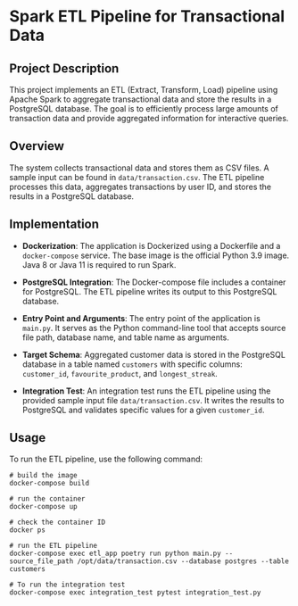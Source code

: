 # Spark ETL Pipeline for Transactional Data

## Project Description

This project implements an ETL (Extract, Transform, Load) pipeline using Apache Spark to aggregate transactional data and store the results in a PostgreSQL database. The goal is to efficiently process large amounts of transaction data and provide aggregated information for interactive queries.

## Overview

The system collects transactional data and stores them as CSV files. A sample input can be found in `data/transaction.csv`. The ETL pipeline processes this data, aggregates transactions by user ID, and stores the results in a PostgreSQL database.

## Implementation

* **Dockerization**: The application is Dockerized using a Dockerfile and a `docker-compose` service. The base image is the official Python 3.9 image. Java 8 or Java 11 is required to run Spark.

* **PostgreSQL Integration**: The Docker-compose file includes a container for PostgreSQL. The ETL pipeline writes its output to this PostgreSQL database.

* **Entry Point and Arguments**: The entry point of the application is `main.py`. It serves as the Python command-line tool that accepts source file path, database name, and table name as arguments.

* **Target Schema**: Aggregated customer data is stored in the PostgreSQL database in a table named `customers` with specific columns: `customer_id`, `favourite_product`, and `longest_streak`.

* **Integration Test**: An integration test runs the ETL pipeline using the provided sample input file `data/transaction.csv`. It writes the results to PostgreSQL and validates specific values for a given `customer_id`.

## Usage

To run the ETL pipeline, use the following command:

```shell
# build the image
docker-compose build 

# run the container
docker-compose up  

# check the container ID  
docker ps

# run the ETL pipeline
docker-compose exec etl_app poetry run python main.py --source_file_path /opt/data/transaction.csv --database postgres --table customers

# To run the integration test
docker-compose exec integration_test pytest integration_test.py
```